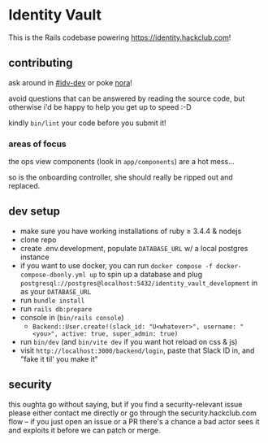 # Identity Vault

This is the Rails codebase powering https://identity.hackclub.com!

## contributing

ask around in [#idv-dev](https://hackclub.slack.com/archives/C09D1E22CF5) or poke [nora](https://hackclub.slack.com/team/U06QK6AG3RD)!

avoid questions that can be answered by reading the source code, but otherwise i'd be happy to help you get up to speed :-D

kindly `bin/lint` your code before you submit it!

### areas of focus

the ops view components (look in `app/components`) are a hot mess...

so is the onboarding controller, she should really be ripped out and replaced.

## dev setup

- make sure you have working installations of ruby ≥ 3.4.4 & nodejs
- clone repo
- create .env.development, populate `DATABASE_URL` w/ a local postgres instance 
- if you want to use docker, you can run `docker compose -f docker-compose-dbonly.yml up` to spin up a database and plug `postgresql://postgres@localhost:5432/identity_vault_development` in as your `DATABASE_URL`
- run `bundle install`
- run `rails db:prepare`
- console in (`bin/rails console`)
  - `Backend::User.create!(slack_id: "U<whatever>", username: "<you>", active: true, super_admin: true)`
- run `bin/dev` (and `bin/vite dev` if you want hot reload on css & js)
- visit `http://localhost:3000/backend/login`, paste that Slack ID in, and "fake it til' you make it"

## security

this oughta go without saying, but if you find a security-relevant issue please either contact me directly or go through the security.hackclub.com flow –
if you just open an issue or a PR there's a chance a bad actor sees it and exploits it before we can patch or merge.
